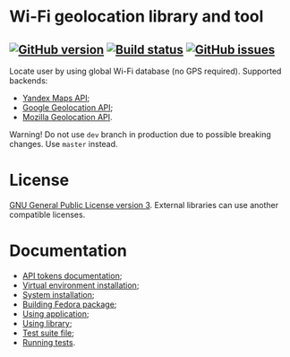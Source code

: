 # Wi-Fi geolocation library and tool

[![GitHub version](https://badge.fury.io/gh/xvitaly%2Fwloc.svg)](https://github.com/xvitaly/wloc/releases)
[![Build status](https://travis-ci.org/xvitaly/wloc.svg?branch=dev)](https://travis-ci.org/xvitaly/wloc)
[![GitHub issues](https://img.shields.io/github/issues/xvitaly/wloc.svg?label=issues&maxAge=60)](https://github.com/xvitaly/wloc/issues)
---

Locate user by using global Wi-Fi database (no GPS required). Supported backends:
 * [Yandex Maps API](https://tech.yandex.ru/locator/doc/dg/api/json-docpage/);
 * [Google Geolocation API](https://developers.google.com/maps/documentation/geolocation/intro);
 * [Mozilla Geolocation API](https://mozilla.github.io/ichnaea/api/index.html).

Warning! Do not use `dev` branch in production due to possible breaking changes. Use `master` instead.

# License
[GNU General Public License version 3](COPYING). External libraries can use another compatible licenses.

# Documentation

  * [API tokens documentation](docs/api-tokens.md);
  * [Virtual environment installation](docs/virtualenv-installation.md);
  * [System installation](docs/system-installation.md);
  * [Building Fedora package](docs/building-fedora-package.md);
  * [Using application](docs/using-application.md);
  * [Using library](docs/using-library.md);
  * [Test suite file](docs/test-suite-file.md);
  * [Running tests](docs/running-tests.md).

